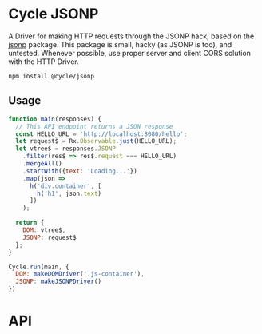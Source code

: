 # Cycle JSONP

A Driver for making HTTP requests through the JSONP hack, based on the [jsonp](https://github.com/webmodules/jsonp) package. This package is small, hacky (as JSONP is too), and untested. Whenever possible, use proper server and client CORS solution with the HTTP Driver.

```
npm install @cycle/jsonp
```

## Usage

```js
function main(responses) {
  // This API endpoint returns a JSON response
  const HELLO_URL = 'http://localhost:8080/hello';
  let request$ = Rx.Observable.just(HELLO_URL);
  let vtree$ = responses.JSONP
    .filter(res$ => res$.request === HELLO_URL)
    .mergeAll()
    .startWith({text: 'Loading...'})
    .map(json =>
      h('div.container', [
        h('h1', json.text)
      ])
    );

  return {
    DOM: vtree$,
    JSONP: request$
  };
}

Cycle.run(main, {
  DOM: makeDOMDriver('.js-container'),
  JSONP: makeJSONPDriver()
})
```

# API